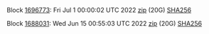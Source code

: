 Block [1696773](https://insight.dash.org/insight/block/000000000000002c9dfc023f020c985c372fba40f319ca57842f69f267840ad4): Fri Jul  1 00:00:02 UTC 2022 [zip](https://dash-bootstrap-2.ams3.digitaloceanspaces.com/mainnet/2022-07-01/bootstrap.dat.zip) (20G) [SHA256](https://dash-bootstrap-2.ams3.digitaloceanspaces.com/mainnet/2022-07-01/sha256.txt)

Block [1688031](https://insight.dash.org/insight/block/0000000000000005c6f971ddca5ece7449bb9c350c13529c56681f1fed1be55c): Wed Jun 15 00:55:03 UTC 2022 [zip](https://dash-bootstrap-2.ams3.digitaloceanspaces.com/mainnet/2022-06-15/bootstrap.dat.zip) (20G) [SHA256](https://dash-bootstrap-2.ams3.digitaloceanspaces.com/mainnet/2022-06-15/sha256.txt)
